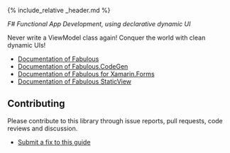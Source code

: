 {% include_relative _header.md %}

*F# Functional App Development, using declarative dynamic UI*

Never write a ViewModel class again! Conquer the world with clean dynamic UIs!

* [Documentation of Fabulous](https://fsprojects.github.io/Fabulous/Fabulous/)
* [Documentation of Fabulous.CodeGen](https://fsprojects.github.io/Fabulous/Fabulous/Fabulous.CodeGen/)
* [Documentation of Fabulous for Xamarin.Forms](https://fsprojects.github.io/Fabulous/Fabulous.XamarinForms/)
* [Documentation of Fabulous StaticView](https://fsprojects.github.io/Fabulous/Fabulous.StaticView/)

Contributing
------

Please contribute to this library through issue reports, pull requests, code reviews and discussion.

* [Submit a fix to this guide](https://github.com/fsprojects/Fabulous/tree/master/docs)